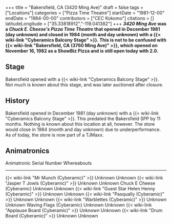 +++
title = "Bakersfield, CA (3420 Ming Ave)"
draft = false
tags = ["Locations"]
categories = ["Pizza Time Theatre"]
startDate = "1981-12-00"
endDate = "1984-00-00"
contributors = ["CEC Kokomo"]
citations = []
latitudeLongitude = ["35.33818912","-119.041382"]
+++
***3420 Ming Ave* was a *Chuck E. Cheese's Pizza Time Theatre* that opened in December 1981 (day unknown) and closed in 1984 (month and day unknown) with a {{< wiki-link "Cyberamics Balcony Stage" >}}.
This is not to be confused with {{< wiki-link "Bakersfield, CA (3760 Ming Ave)" >}}, which opened on November 16, 1982 as a ShowBiz Pizza and is still open today with 2.0.**

## Stage

Bakersfield opened with a {{< wiki-link "Cyberamics Balcony Stage" >}}. Not much is known about this stage, and was later auctioned after closure.

## History

Bakersfield opened in December 1981 (day unknown) with a {{< wiki-link "Cyberamics Balcony Stage" >}}. This predated the Bakersfield SPP by 11 months. Nothing is known about this location at all, however. The store would close in 1984 (month and day unknown) due to underperformance. As of today, the store is now part of a TJMaxx.

## Animatronics

  Animatronic                                                  Serial Number   Whereabouts
  ------------------------------------------------------------ --------------- -------------
  {{< wiki-link "Mr Munch (Cyberamic)" >}}                 Unknown         Unknown
  {{< wiki-link "Jasper T Jowls (Cyberamic)" >}}           Unknown         Unknown
  Chuck E Cheese (Cyberamic)                                   Unknown         Unknown
  {{< wiki-link "Guest Star Helen Henny (Cyberamic)" >}}   Unknown         Unknown
  {{< wiki-link "Pasqually (Cyberamic)" >}}                Unknown         Unknown
  {{< wiki-link "Warblettes (Cyberamic)" >}}               Unknown         Unknown
  Waving Flags (Cyberamic)                                     Unknown         Unknown
  {{< wiki-link "Applause Board (Cyberamic)" >}}           Unknown         Unknown
  {{< wiki-link "Drum Board (Cyberamic)" >}}               Unknown         Unknown
